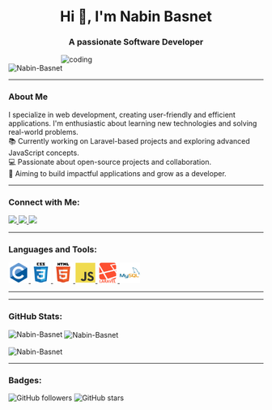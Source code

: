 <h1 align="center">Hi 👋, I'm Nabin Basnet</h1>
<h3 align="center">A passionate Software Developer</h3>

<img align="right" alt="coding" width="400" src="https://user-images.githubusercontent.com/55389276/140866485-8fb1c876-9a8f-4d6a-98dc-08c4981eaf70.gif">

<p align="left"> <img src="https://komarev.com/ghpvc/?username=Nabin-Basnet&label=Profile%20views&color=0e75b6&style=flat" alt="Nabin-Basnet" /> </p>

---

### About Me

I specialize in web development, creating user-friendly and efficient applications. I'm enthusiastic about learning new technologies and solving real-world problems.  
📚 Currently working on Laravel-based projects and exploring advanced JavaScript concepts.  
💻 Passionate about open-source projects and collaboration.  
🎯 Aiming to build impactful applications and grow as a developer.  

---

### Connect with Me:
<p align="left">
  <a href="https://github.com/Nabin-Basnet" target="_blank">
    <img src="https://img.icons8.com/ios-glyphs/30/github.png"/>
  </a>
  <a href="https://https://www.linkedin.com/in/nabin-basnet-866a76288" target="_blank">
    <img src="https://img.icons8.com/ios-glyphs/30/linkedin.png"/>
  </a>
  <a href="https://twitter.com/Nabin-Basnet" target="_blank">
    <img src="https://img.icons8.com/ios-glyphs/30/twitter.png"/>
  </a>
</p>

---

### Languages and Tools:
<p align="left">
  <a href="https://www.cprogramming.com/" target="_blank" rel="noreferrer">
    <img src="https://raw.githubusercontent.com/devicons/devicon/master/icons/c/c-original.svg" alt="c" width="40" height="40"/>
  </a>
  <a href="https://www.w3schools.com/css/" target="_blank" rel="noreferrer">
    <img src="https://raw.githubusercontent.com/devicons/devicon/master/icons/css3/css3-original-wordmark.svg" alt="css3" width="40" height="40"/>
  </a>
  <a href="https://www.w3.org/html/" target="_blank" rel="noreferrer">
    <img src="https://raw.githubusercontent.com/devicons/devicon/master/icons/html5/html5-original-wordmark.svg" alt="html5" width="40" height="40"/>
  </a>
  <a href="https://www.javascript.com/" target="_blank" rel="noreferrer">
    <img src="https://raw.githubusercontent.com/devicons/devicon/master/icons/javascript/javascript-original.svg" alt="javascript" width="40" height="40"/>
  </a>
  <a href="https://laravel.com/" target="_blank" rel="noreferrer">
    <img src="https://raw.githubusercontent.com/devicons/devicon/master/icons/laravel/laravel-plain-wordmark.svg" alt="laravel" width="40" height="40"/>
  </a>
  <a href="https://www.mysql.com/" target="_blank" rel="noreferrer">
    <img src="https://raw.githubusercontent.com/devicons/devicon/master/icons/mysql/mysql-original-wordmark.svg" alt="mysql" width="40" height="40"/>
  </a>
</p>

---


---

### GitHub Stats:
<p>
  <img align="left" src="https://github-readme-stats.vercel.app/api/top-langs?username=Nabin-Basnet&show_icons=true&locale=en&layout=compact" alt="Nabin-Basnet" />
</p>

<p>
  &nbsp;<img align="center" src="https://github-readme-stats.vercel.app/api?username=Nabin-Basnet&show_icons=true&locale=en" alt="Nabin-Basnet" />
</p>

<p>
  <img align="center" src="https://github-readme-streak-stats.herokuapp.com/?user=Nabin-Basnet&" alt="Nabin-Basnet" />
</p>

---

### Badges:
![GitHub followers](https://img.shields.io/github/followers/Nabin-Basnet?label=Follow&style=social)
![GitHub stars](https://img.shields.io/github/stars/Nabin-Basnet?style=social)

